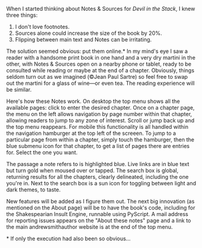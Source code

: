 When I started thinking about Notes & Sources for *Devil in the Stack*, I knew three things:  
1.  I don't love footnotes.  
2.  Sources alone could increase the size of the book by 20%.  
3.  Flipping between main text and Notes can be irritating.

The solution seemed obvious: put them online.\* In my mind's eye I saw a reader with a handsome print book in one hand and a very dry martini in the other, with Notes & Sources open on a nearby phone or tablet, ready to be consulted while reading or maybe at the end of a chapter. Obviously, things seldom turn out as we imagined (©Jean Paul Sartre) so feel free to swap out the martini for a glass of wine—or even tea. The reading experience will be similar.

Here's how these Notes work. On desktop the top menu shows all the available pages: click to enter the desired chapter. Once on a chapter page, the menu on the left allows navigation by page number within that chapter, allowing readers to jump to any zone of interest. Scroll or jump back up and the top menu reappears. For mobile this functionality is all handled within the navigation hamburger at the top left of the screeen. To jump to a particular page from within a chapter, simply touch the hamburger, then the blue submenu icon for that chapter, to get a list of pages there are entries for. Select the one you want.

The passage a note refers to is highlighted blue. Live links are in blue text but turn gold when moused over or tapped. The search box is global, returning results for all the chapters, clearly delineated, including the one you're in. Next to the search box is a sun icon for toggling between light and dark themes, to taste.  

New features will be added as I figure them out. The next big innovation (as mentioned on the About page) will be to have the book's code, including for the Shakespearian Insult Engine, runnable using PyScript. A mail address for reporting issues appears on the "About these notes" page and a link to the main andrewsmithauthor website is at the end of the top menu.

\* If only the execution had also been so obvious...